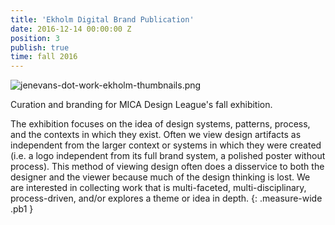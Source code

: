 ```yaml
---
title: 'Ekholm Digital Brand Publication'
date: 2016-12-14 00:00:00 Z
position: 3
publish: true
time: fall 2016
---
```


![jenevans-dot-work-ekholm-thumbnails.png](/uploads/jenevans-dot-work-ekholm-thumbnails.png)

Curation and branding for MICA Design League's fall exhibition.

The exhibition focuses on the idea of design systems, patterns, process, and the contexts in which they exist. Often we view design artifacts as independent from the larger context or systems in which they were created (i.e. a logo independent from its full brand system, a polished poster without process). This method of viewing design often does a disservice to both the designer and the viewer because much of the design thinking is lost. We are interested in collecting work that is multi-faceted, multi-disciplinary, process-driven, and/or explores a theme or idea in depth.
{: .measure-wide .pb1 }
